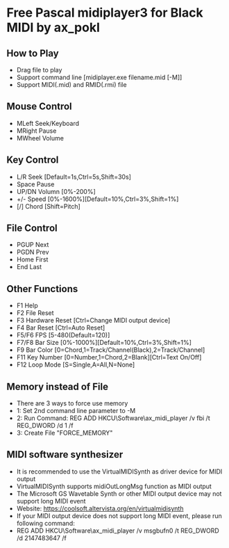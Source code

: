Free Pascal midiplayer3 for Black MIDI by ax_pokl
=============

How to Play
-------------
* Drag file to play
* Support command line	[midiplayer.exe filename.mid [-M]]
* Support MIDI(.mid) and RMID(.rmi) file

Mouse Control
-------------
* MLeft	Seek/Keyboard
* MRight	Pause
* MWheel	Volume

Key Control
-------------
* L/R	Seek	[Default=1s,Ctrl=5s,Shift=30s]
* Space	Pause
* UP/DN	Volumn	[0%-200%]
* +/-	Speed	[0%-1600%][Default=10%,Ctrl=3%,Shift=1%]
* [/]	Chord	[Shift=Pitch]

File Control
-------------
* PGUP	Next
* PGDN	Prev
* Home	First
* End	Last

Other Functions
-------------
* F1	Help
* F2	File Reset
* F3	Hardware Reset [Ctrl=Change MIDI output device]
* F4	Bar Reset [Ctrl=Auto Reset]
* F5/F6	FPS [5-480(Default=120)]
* F7/F8	Bar Size	[0%-1000%][Default=10%,Ctrl=3%,Shift=1%]
* F9	Bar Color	[0=Chord,1=Track/Channel(Black),2=Track/Channel]
* F11	Key Number	[0=Number,1=Chord,2=Blank][Ctrl=Text On/Off]
* F12	Loop Mode [S=Single,A=All,N=None]

Memory instead of File
-------------
* There are 3 ways to force use memory
* 1: Set 2nd command line parameter to -M
* 2: Run Command: REG ADD HKCU\Software\ax_midi_player /v fbi /t REG_DWORD /d 1 /f
* 3: Create File "FORCE_MEMORY"

MIDI software synthesizer
-------------
* It is recommended to use the VirtualMIDISynth as driver device for MIDI output
* VirtualMIDISynth supports midiOutLongMsg function as MIDI output
* The Microsoft GS Wavetable Synth or other MIDI output device may not support long MIDI event
* Website: https://coolsoft.altervista.org/en/virtualmidisynth
* If your MIDI output device does not support long MIDI event, please run following command:
* REG ADD HKCU\Software\ax_midi_player /v msgbufn0 /t REG_DWORD /d 2147483647 /f